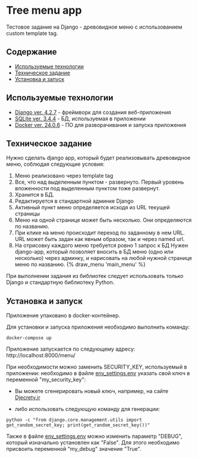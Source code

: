 # Tree menu app
Тестовое задание на Django - древовидное меню с использованием custom template tag.

## Содержание

- [Используемые технологии](#Используемые-технологии)
- [Техническое задание](#Техническое-задание)
- [Установка и запуск](#Установка-и-запуск)


## Используемые технологии

- [Django ver. 4.2.7](https://docs.djangoproject.com/en/4.2/) - фреймворк для создания веб-приложения
- [SQLite ver. 3.4.4](https://www.sqlite.org/index.html) - БД, используемая в приложении
- [Docker ver. 24.0.6](https://www.docker.com/) - ПО для разворачивания и запуска приложения

## Техническое задание

Нужно сделать django app, который будет реализовывать древовидное меню, соблюдая следующие условия:
1) Меню реализовано через template tag
2) Все, что над выделенным пунктом - развернуто. Первый уровень вложенности под выделенным пунктом тоже развернут.
3) Хранится в БД.
4) Редактируется в стандартной админке Django
5) Активный пункт меню определяется исходя из URL текущей страницы
6) Меню на одной странице может быть несколько. Они определяются по названию.
7) При клике на меню происходит переход по заданному в нем URL. URL может быть задан как явным образом, так и через named url.
8) На отрисовку каждого меню требуется ровно 1 запрос к БД
 Нужен django-app, который позволяет вносить в БД меню (одно или несколько) через админку, и нарисовать на любой нужной странице меню по названию.
 {% draw_menu 'main_menu' %}

При выполнении задания из библиотек следует использовать только Django и стандартную библиотеку Python.


## Установка и запуск

Приложение упаковано в docker-контейнер.

Для установки и запуска приложения необходимо выполнить команду:

```
docker-compose up
```
Приложение запускается по следующему адресу: http://localhost:8000/menu/

При необходимости можно заменить SECURITY_KEY, используемый в приложении: необходимо в файле [env_settings.env](https://github.com/fomaaq/tree_menu_app/blob/main/env_settings.env) указать свой ключ в переменной "my_security_key":

- Вы можете сгенерировать новый ключ, например, на сайте [Djecrety.ir](https://djecrety.ir/)

- либо использовать следующую команду для генерации:
```
python -c "from django.core.management.utils import get_random_secret_key; print(get_random_secret_key())"
```

Также в файле [env_settings.env](https://github.com/fomaaq/tree_menu_app/blob/main/env_settings.env) можно изменить параметр "DEBUG", который изначально установлен как "False". Для этого необходимо присвоить переменной "my_debug" значение "True".
